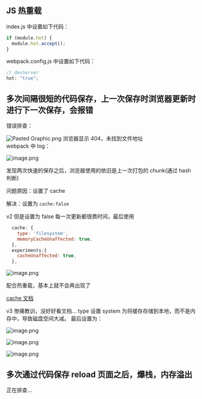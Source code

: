 ## JS 热重载

index.js 中设置如下代码：

```js
if (module.hot) {
  module.hot.accept();
}
```

webpack.config.js 中设置如下代码：

```js
// devServer
hot: "true";
```

## 多次间隔很短的代码保存，上一次保存时浏览器更新时进行下一次保存，会报错

错误排查：

![Pasted Graphic.png](https://p1-juejin.byteimg.com/tos-cn-i-k3u1fbpfcp/d0f7f2ad9955474ca2cc3bf8697a7f01~tplv-k3u1fbpfcp-watermark.image?)
浏览器显示 404，未找到文件地址\
webpack 中 log：

![image.png](https://p3-juejin.byteimg.com/tos-cn-i-k3u1fbpfcp/6916ff93219745f0b9a84db6c8aa79d1~tplv-k3u1fbpfcp-watermark.image?)

发现两次快速的保存之后，浏览器使用的依旧是上一次打包的 chunk(通过 hash 判断)

问题原因：设置了 cache

解决：设置为 `cache:false`

v2 但是设置为 false 每一次更新都很费时间，最后使用

```js
  cache: {
    type: 'filesystem',
    memoryCacheUnaffected: true,
  },
  experiments:{
    cacheUnaffected: true,
  },
```

![image.png](https://p6-juejin.byteimg.com/tos-cn-i-k3u1fbpfcp/5d64e08a80e14710b56465db625ea7a6~tplv-k3u1fbpfcp-watermark.image?)

配合热重载，基本上就不会再出现了

[cache 文档](https://webpack.docschina.org/configuration/cache/#root)

v3 惨痛教训，没好好看文档... type 设置 system 为将缓存存储到本地，而不是内存中，导致磁盘空间大减。
最后设置为：

![image.png](https://p3-juejin.byteimg.com/tos-cn-i-k3u1fbpfcp/aaf20e329d9b4f57aaebfc4d1b4240ef~tplv-k3u1fbpfcp-watermark.image?)

![image.png](https://p9-juejin.byteimg.com/tos-cn-i-k3u1fbpfcp/421339b806b04b2bb486febafdfa70cb~tplv-k3u1fbpfcp-watermark.image?)

![image.png](https://p3-juejin.byteimg.com/tos-cn-i-k3u1fbpfcp/bc455e552c144564885739eee9952c41~tplv-k3u1fbpfcp-watermark.image?)

## 多次通过代码保存 reload 页面之后，爆栈，内存溢出

正在排查...
